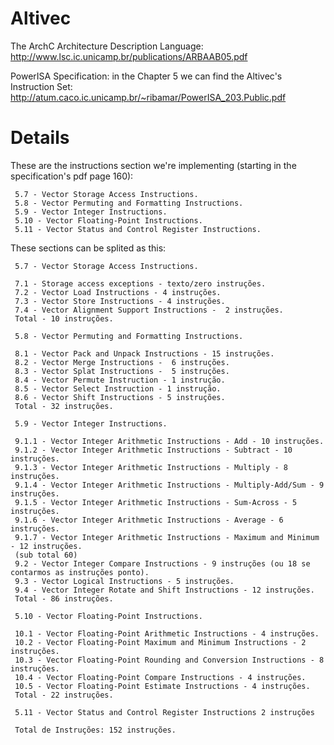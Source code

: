 # Altivec #

The ArchC Architecture Description Language:
http://www.lsc.ic.unicamp.br/publications/ARBAAB05.pdf

PowerISA Specification: in the Chapter 5 we can find the Altivec's Instruction Set:
http://atum.caco.ic.unicamp.br/~ribamar/PowerISA_203.Public.pdf


# Details #

These are the instructions section we're implementing (starting in the specification's pdf page 160):

```
 5.7 - Vector Storage Access Instructions.
 5.8 - Vector Permuting and Formatting Instructions.
 5.9 - Vector Integer Instructions.
 5.10 - Vector Floating-Point Instructions.
 5.11 - Vector Status and Control Register Instructions.  
```

These sections can be splited as this:

```
 5.7 - Vector Storage Access Instructions.
  
 7.1 - Storage access exceptions - texto/zero instruções.
 7.2 - Vector Load Instructions - 4 instruções.
 7.3 - Vector Store Instructions - 4 instruções. 
 7.4 - Vector Alignment Support Instructions -  2 instruções.
 Total - 10 instruções. 

 5.8 - Vector Permuting and Formatting Instructions.
 
 8.1 - Vector Pack and Unpack Instructions - 15 instruções.
 8.2 - Vector Merge Instructions -  6 instruções.
 8.3 - Vector Splat Instructions -  5 instruções.
 8.4 - Vector Permute Instruction - 1 instrução.
 8.5 - Vector Select Instruction - 1 instrução.
 8.6 - Vector Shift Instructions - 5 instruções.
 Total - 32 instruções.
 
 5.9 - Vector Integer Instructions.
 
 9.1.1 - Vector Integer Arithmetic Instructions - Add - 10 instruções.
 9.1.2 - Vector Integer Arithmetic Instructions - Subtract - 10 instruções.
 9.1.3 - Vector Integer Arithmetic Instructions - Multiply - 8 instruções.
 9.1.4 - Vector Integer Arithmetic Instructions - Multiply-Add/Sum - 9 instruções.
 9.1.5 - Vector Integer Arithmetic Instructions - Sum-Across - 5 instruções.
 9.1.6 - Vector Integer Arithmetic Instructions - Average - 6 instruções.
 9.1.7 - Vector Integer Arithmetic Instructions - Maximum and Minimum - 12 instruções.
 (sub total 60)
 9.2 - Vector Integer Compare Instructions - 9 instruções (ou 18 se contarmos as instruções ponto). 
 9.3 - Vector Logical Instructions - 5 instruções.
 9.4 - Vector Integer Rotate and Shift Instructions - 12 instruções.
 Total - 86 instruções.
 
 5.10 - Vector Floating-Point Instructions.
 
 10.1 - Vector Floating-Point Arithmetic Instructions - 4 instruções.
 10.2 - Vector Floating-Point Maximum and Minimum Instructions - 2 instruções.
 10.3 - Vector Floating-Point Rounding and Conversion Instructions - 8 instruções.
 10.4 - Vector Floating-Point Compare Instructions - 4 instruções.
 10.5 - Vector Floating-Point Estimate Instructions - 4 instruções.
 Total - 22 instruções.
 
 5.11 - Vector Status and Control Register Instructions 2 instruções 
 
 Total de Instruções: 152 instruções. 

```